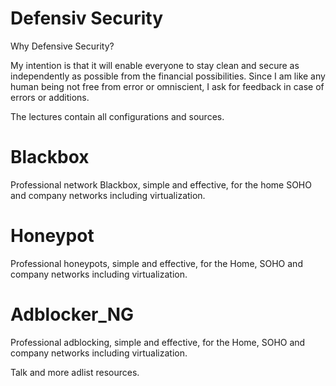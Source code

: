 # Defensiv Security

Why Defensive Security?

My intention is that it will enable everyone to stay clean and secure as independently as possible from the financial possibilities. Since I am like any human being not free from error or omniscient, I ask for feedback in case of errors or additions.

The lectures contain all configurations and sources.


# Blackbox

Professional network Blackbox, simple and effective, for the home SOHO and company networks including virtualization.

# Honeypot

Professional honeypots, simple and effective, for the Home, SOHO and company networks including virtualization.


# Adblocker_NG

Professional adblocking, simple and effective, for the Home, SOHO and company networks including virtualization.

Talk and more adlist resources.
